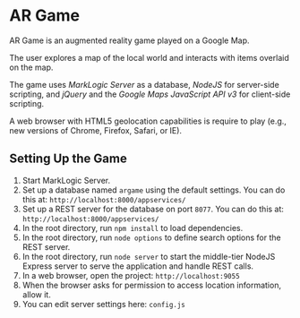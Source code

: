# AR Game

AR Game is an augmented reality game played on a Google Map.

The user explores a map of the local world and interacts with items
overlaid on the map.

The game uses *MarkLogic Server* as a database, *NodeJS* for server-side
scripting, and *jQuery* and the *Google Maps JavaScript API v3* for client-side
scripting.

A web browser with HTML5 geolocation capabilities is require to play (e.g., new
versions of Chrome, Firefox, Safari, or IE).


## Setting Up the Game

1. Start MarkLogic Server.
2. Set up a database named `argame` using the default settings. You can do this
at: `http://localhost:8000/appservices/`
3. Set up a REST server for the database on port `8077`. You can do this at:
`http://localhost:8000/appservices/`
4. In the root directory, run `npm install` to load dependencies.
5. In the root directory, run `node options` to define search options for
the REST server.
6. In the root directory, run `node server` to start the middle-tier NodeJS Express
server to serve the application and handle REST calls.
6. In a web browser, open the project: `http://localhost:9055`
7. When the browser asks for permission to access location information, allow
it.
8. You can edit server settings here: `config.js`
